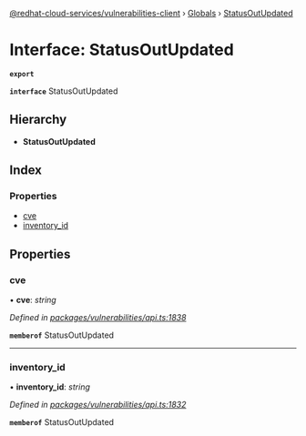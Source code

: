 [@redhat-cloud-services/vulnerabilities-client](../README.md) › [Globals](../globals.md) › [StatusOutUpdated](statusoutupdated.md)

# Interface: StatusOutUpdated

**`export`** 

**`interface`** StatusOutUpdated

## Hierarchy

* **StatusOutUpdated**

## Index

### Properties

* [cve](statusoutupdated.md#cve)
* [inventory_id](statusoutupdated.md#inventory_id)

## Properties

###  cve

• **cve**: *string*

*Defined in [packages/vulnerabilities/api.ts:1838](https://github.com/RedHatInsights/javascript-clients/blob/master/packages/vulnerabilities/api.ts#L1838)*

**`memberof`** StatusOutUpdated

___

###  inventory_id

• **inventory_id**: *string*

*Defined in [packages/vulnerabilities/api.ts:1832](https://github.com/RedHatInsights/javascript-clients/blob/master/packages/vulnerabilities/api.ts#L1832)*

**`memberof`** StatusOutUpdated

